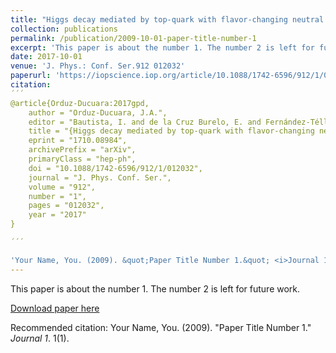```yaml
---
title: "Higgs decay mediated by top-quark with flavor-changing neutral scalar interactions"
collection: publications
permalink: /publication/2009-10-01-paper-title-number-1
excerpt: 'This paper is about the number 1. The number 2 is left for future work.'
date: 2017-10-01
venue: 'J. Phys.: Conf. Ser.912 012032'
paperurl: 'https://iopscience.iop.org/article/10.1088/1742-6596/912/1/012032/pdf'
citation: 
´´´
@article{Orduz-Ducuara:2017gpd,
    author = "Orduz-Ducuara, J.A.",
    editor = "Bautista, I. and de la Cruz Burelo, E. and Fernández-Téllez, A. and López-Castro, G. and Rodríguez-Cahuantzi, M. and Roig, P.",
    title = "{Higgs decay mediated by top-quark with flavor-changing neutral scalar interactions}",
    eprint = "1710.08984",
    archivePrefix = "arXiv",
    primaryClass = "hep-ph",
    doi = "10.1088/1742-6596/912/1/012032",
    journal = "J. Phys. Conf. Ser.",
    volume = "912",
    number = "1",
    pages = "012032",
    year = "2017"
}

´´´

'Your Name, You. (2009). &quot;Paper Title Number 1.&quot; <i>Journal 1</i>. 1(1).'
---
```

This paper is about the number 1. The number 2 is left for future work.

[Download paper here](https://iopscience.iop.org/article/10.1088/1742-6596/912/1/012032/pdf)

Recommended citation: Your Name, You. (2009). "Paper Title Number 1." <i>Journal 1</i>. 1(1).
